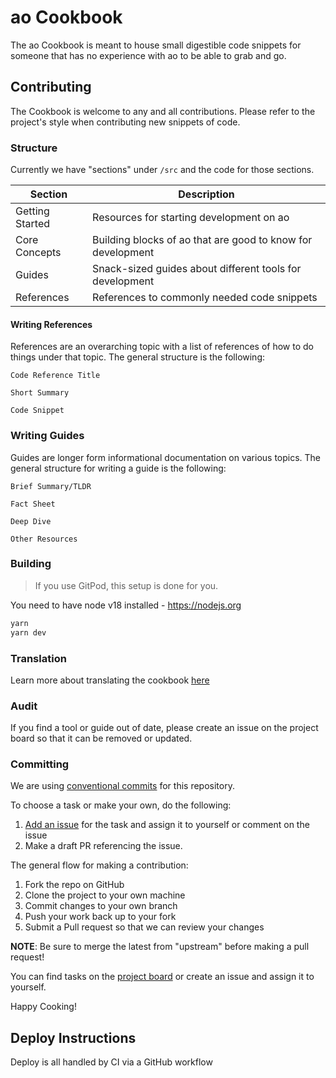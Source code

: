 # ao Cookbook

The ao Cookbook is meant to house small digestible code snippets
for someone that has no experience with ao to be able
to grab and go.

## Contributing

The Cookbook is welcome to any and all contributions. Please refer to
the project's style when contributing new snippets of code.

### Structure

Currently we have "sections" under `/src` and the code for those sections.

| Section         | Description                                                 |
| --------------- | ----------------------------------------------------------- |
| Getting Started | Resources for starting development on ao                    |
| Core Concepts   | Building blocks of ao that are good to know for development |
| Guides          | Snack-sized guides about different tools for development    |
| References      | References to commonly needed code snippets                 |

#### Writing References

References are an overarching topic with a list of references of how to do
things under that topic. The general structure is the following:

```
Code Reference Title

Short Summary

Code Snippet
```

### Writing Guides

Guides are longer form informational documentation on various topics.
The general structure for writing a guide is the following:

```
Brief Summary/TLDR

Fact Sheet

Deep Dive

Other Resources
```

### Building

> If you use GitPod, this setup is done for you.

You need to have node v18 installed - https://nodejs.org

```sh
yarn
yarn dev
```

### Translation

Learn more about translating the cookbook [here](./languages/README.md)

### Audit

If you find a tool or guide out of date, please create an issue on the project board so that it can be removed or updated.

### Committing

We are using [conventional commits](https://www.conventionalcommits.org/en/v1.0.0/)
for this repository.

To choose a task or make your own, do the following:

1. [Add an issue](https://github.com/permaweb/ao-cookbook/issues/new) for the task and assign it to yourself or comment on the issue
2. Make a draft PR referencing the issue.

The general flow for making a contribution:

1. Fork the repo on GitHub
2. Clone the project to your own machine
3. Commit changes to your own branch
4. Push your work back up to your fork
5. Submit a Pull request so that we can review your changes

**NOTE**: Be sure to merge the latest from "upstream" before making a
pull request!

You can find tasks on the [project board](https://github.com/orgs/permaweb/projects/4)
or create an issue and assign it to yourself.

Happy Cooking!

## Deploy Instructions

Deploy is all handled by CI via a GitHub workflow
